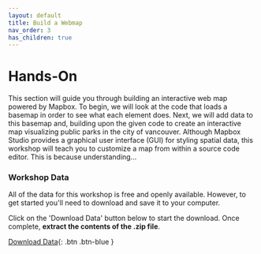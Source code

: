```yaml
---
layout: default
title: Build a Webmap
nav_order: 3
has_children: true
---
```

# Hands-On
This section will guide you through building an interactive web map powered by Mapbox. To begin, we will look at the code that loads a basemap in order to see what each element does. Next, we will add data to this basemap and, building upon the given code to create an interactive map visualizing public parks in the city of vancouver. Although Mapbox Studio provides a graphical user interface (GUI) for styling spatial data, this workshop will teach you to customize a map from within a source code editor. This is because understanding... 


### Workshop Data
All of the data for this workshop is free and openly available. However, to get started you'll need to download and save it to your computer. 

Click on the 'Download Data' button below to start the download. Once complete, **extract the contents of the .zip file**.

[Download Data](mapbox-intro.zip){: .btn .btn-blue }